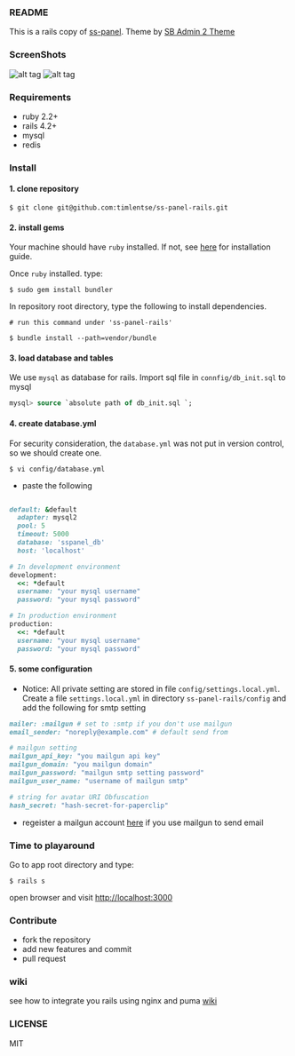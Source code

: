 ### README
This is a rails copy of [ss-panel](https://github.com/orvice/ss-panel). Theme by [SB Admin 2 Theme](http://startbootstrap.com/template-overviews/sb-admin-2/)

### ScreenShots
![alt tag](https://raw.githubusercontent.com/timlentse/ss-panel-rails/master/public/home.png)
![alt tag](https://raw.githubusercontent.com/timlentse/ss-panel-rails/master/public/index.png)
### Requirements
* ruby 2.2+
* rails 4.2+
* mysql
* redis

### Install

#### 1. clone repository

```shell
$ git clone git@github.com:timlentse/ss-panel-rails.git
```
#### 2. install gems

Your machine should have `ruby` installed. If not, see [here](https://www.ruby-lang.org/en/) for installation guide.

Once `ruby` installed. type:

```shell
$ sudo gem install bundler
```

In repository root directory, type the following to install dependencies.

```shell
# run this command under 'ss-panel-rails'

$ bundle install --path=vendor/bundle
```

#### 3. load database and tables
We use `mysql` as database for rails. Import sql file in `connfig/db_init.sql`  to mysql

```sql
mysql> source `absolute path of db_init.sql `;
```

#### 4. create database.yml

For security consideration, the `database.yml` was not put in version control, so we should create one.

```shell
$ vi config/database.yml
```

* paste the following

```ruby

default: &default
  adapter: mysql2
  pool: 5
  timeout: 5000
  database: 'sspanel_db'
  host: 'localhost'

# In development environment
development:
  <<: *default
  username: "your mysql username"
  password: "your mysql password"

# In production environment
production:
  <<: *default
  username: "your mysql username"
  password: "your mysql password"
```

#### 5. some configuration
* Notice: 
All private setting are stored in file `config/settings.local.yml`. Create a file `settings.local.yml` in directory `ss-panel-rails/config` and add the following for smtp setting
```ruby
mailer: :mailgun # set to :smtp if you don't use mailgun
email_sender: "noreply@example.com" # default send from

# mailgun setting
mailgun_api_key: "you mailgun api key"
mailgun_domain: "you mailgun domain"
mailgun_password: "mailgun smtp setting password"
mailgun_user_name: "username of mailgun smtp"

# string for avatar URI Obfuscation
hash_secret: "hash-secret-for-paperclip"
```
* regeister a mailgun account [here](http://www.mailgun.com) if you use mailgun to send email

### Time to playaround
Go to app root directory and type:
```shell
$ rails s
```
open browser and visit [http://localhost:3000](http://localhost:3000)

### Contribute

* fork the repository
* add new features and commit
* pull request

### wiki
see how to integrate you rails using nginx and puma [wiki](https://github.com/timlentse/ss-panel-rails/wiki)

### LICENSE
MIT
